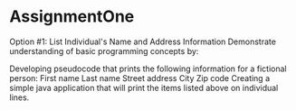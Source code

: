 # AssignmentOne

Option #1: List Individual's Name and Address Information
Demonstrate understanding of basic programming concepts by:

Developing pseudocode that prints the following information for a fictional person:
First name
Last name
Street address
City
Zip code
Creating a simple java application that will print the items listed above on individual lines.
